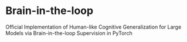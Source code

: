 # Brain-in-the-loop
Official Implementation of Human-like Cognitive Generalization for Large Models via Brain-in-the-loop Supervision in PyTorch

